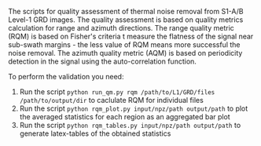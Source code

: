The scripts for quality assessment of thermal noise removal from S1-A/B Level-1 GRD images. The quality assessment is based on quality metrics calculation for range and azimuth directions. The range quality metric (RQM) is based on Fisher's criteria t measure the flatness of the signal near sub-swath margins - the less value of RQM means more successful the noise removal. The azimuth quality metric (AQM) is based on periodicity detection in the signal using the auto-correlation function.

To perform the validation you need:

1. Run the script ``` python run_qm.py rqm /path/to/L1/GRD/files /path/to/output/dir ``` to caclulate RQM for individual files
2. Run the script ``` python rqm_plot.py input/npz/path output/path ``` to plot the averaged statistics for each region as an aggregated bar plot
3. Run the script ``` python rqm_tables.py input/npz/path output/path ``` to generate latex-tables of the obtained statistics
